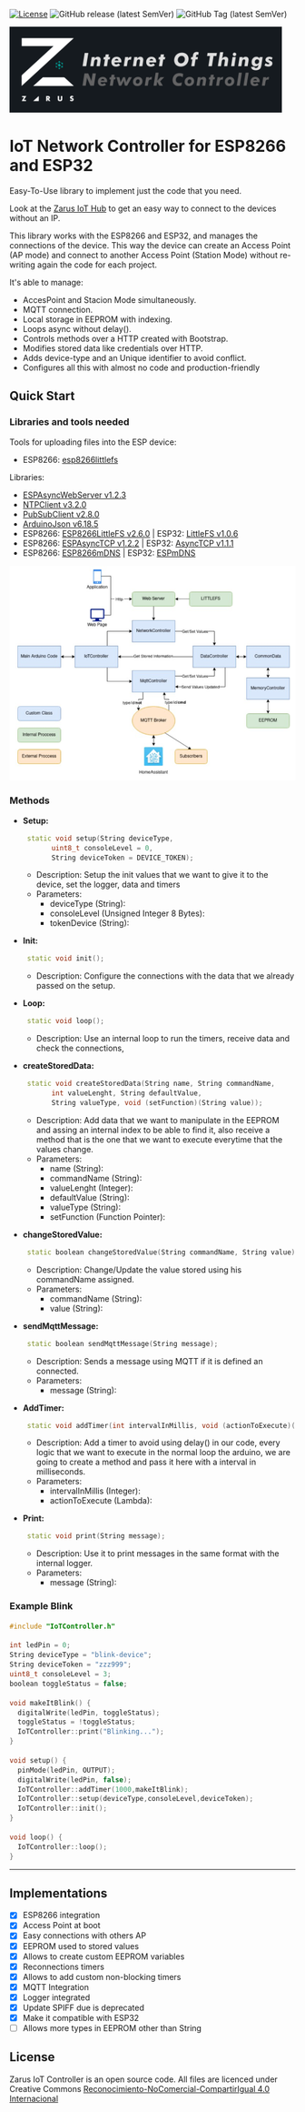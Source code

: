 [![License](https://img.shields.io/badge/license-CC%20BY--NC--SA%204.0-green)](https://creativecommons.org/licenses/by-nc-sa/4.0/deed.es)
![GitHub release (latest SemVer)](https://img.shields.io/github/v/release/AndresDuran53/zarus-network-controller?sort=semver)
![GitHub Tag (latest SemVer)](https://img.shields.io/github/v/tag/AndresDuran53/zarus-network-controller?sort=semver)

<img  width="480" src="media/iot_banner.png">

# IoT Network Controller for ESP8266 and ESP32
Easy-To-Use library to implement just the code that you need.

Look at the [Zarus IoT Hub](https://github.com/AndresDuran53/zarus-iot-app) to get an easy way to connect to the devices without an IP.

This library works with the ESP8266 and ESP32, and manages the connections of the device. This way the device can create an Access Point (AP mode) and connect to another Access Point (Station Mode) without re-writing again the code for each project.

It's able to manage:
* AccesPoint and Stacion Mode simultaneously.
* MQTT connection.
* Local storage in EEPROM with indexing.
* Loops async without delay().
* Controls methods over a HTTP created with Bootstrap.
* Modifies stored data like credentials over HTTP.
* Adds device-type and an Unique identifier to avoid conflict.
* Configures all this with almost no code and production-friendly

## Quick Start
### Libraries and tools needed
Tools for uploading files into the ESP device:
* ESP8266: [esp8266littlefs](https://github.com/earlephilhower/arduino-esp8266littlefs-plugin/releases)

Libraries:
* [ESPAsyncWebServer v1.2.3](https://github.com/me-no-dev/ESPAsyncWebServer)
* [NTPClient v3.2.0](https://github.com/arduino-libraries/NTPClient)
* [PubSubClient v2.8.0](https://github.com/knolleary/pubsubclient)
* [ArduinoJson v6.18.5](https://arduinojson.org/?utm_source=meta&utm_medium=library.properties)
* ESP8266: [ESP8266LittleFS v2.6.0](https://github.com/esp8266/arduino-esp8266fs-plugin/) | ESP32: [LittleFS v1.0.6](https://github.com/lorol/LITTLEFS)
* ESP8266: [ESPAsyncTCP v1.2.2](https://github.com/me-no-dev/ESPAsyncTCP) | ESP32: [AsyncTCP v1.1.1](https://github.com/me-no-dev/AsyncTCP)
* ESP8266: [ESP8266mDNS](https://github.com/esp8266/Arduino/tree/master/libraries/ESP8266mDNS) | ESP32: [ESPmDNS](https://github.com/espressif/arduino-esp32)

[<img src="media/NetworkControllerDiagram.jpg" alt="Code Diagram">](media/NetworkControllerDiagram.jpg)

### Methods

* **Setup:**
   ```C++
    static void setup(String deviceType,
          uint8_t consoleLevel = 0,
          String deviceToken = DEVICE_TOKEN);
    ```
  * Description:
  Setup the init values that we want to give it to the device, set the logger, data and timers
  * Parameters:
    * deviceType (String):
    * consoleLevel (Unsigned Integer 8 Bytes):
    * tokenDevice (String):

* **Init:**
   ```C++
    static void init();
    ```
  * Description:
  Configure the connections with the data that we already passed on the setup.

* **Loop:**
   ```C++
    static void loop();
    ```
  * Description:
  Use an internal loop to run the timers, receive data and check the connections,

* **createStoredData:**
   ```C++
    static void createStoredData(String name, String commandName,
          int valueLenght, String defaultValue,
          String valueType, void (setFunction)(String value));
    ```
  * Description:
  Add data that we want to manipulate in the EEPROM and assing an internal index to be able to find it, also receive a method that is the one that we want to execute everytime that the values change.
  * Parameters:
    * name (String):
    * commandName (String):
    * valueLenght (Integer):
    * defaultValue (String):
    * valueType (String):
    * setFunction (Function Pointer):

* **changeStoredValue:**
   ```C++
    static boolean changeStoredValue(String commandName, String value);
    ```
  * Description:
  Change/Update the value stored using his commandName assigned.
  * Parameters:
    * commandName (String):
    * value (String):

* **sendMqttMessage:**
   ```C++
    static boolean sendMqttMessage(String message);
    ```
  * Description:
  Sends a message using MQTT if it is defined an connected.
  * Parameters:
    * message (String):

* **AddTimer:**
   ```C++
    static void addTimer(int intervalInMillis, void (actionToExecute)());
    ```
  * Description:
  Add a timer to avoid using delay() in our code, every logic that we want to execute in the normal loop the arduino, we are going to create a method and pass it here with a interval in milliseconds.
  * Parameters:
    * intervalInMillis (Integer):
    * actionToExecute (Lambda):

* **Print:**
   ```C++
    static void print(String message);
    ```
  * Description:
  Use it to print messages in the same format with the internal logger.
  * Parameters:
    * message (String):



### Example Blink

```C++
#include "IoTController.h"

int ledPin = 0;
String deviceType = "blink-device";
String deviceToken = "zzz999";
uint8_t consoleLevel = 3;
boolean toggleStatus = false;

void makeItBlink() {
  digitalWrite(ledPin, toggleStatus);
  toggleStatus = !toggleStatus;
  IoTController::print("Blinking...");
}

void setup() {
  pinMode(ledPin, OUTPUT);
  digitalWrite(ledPin, false);
  IoTController::addTimer(1000,makeItBlink);
  IoTController::setup(deviceType,consoleLevel,deviceToken);
  IoTController::init();
}

void loop() {
  IoTController::loop();
}
```

----

## Implementations
- [x] ESP8266 integration
- [x] Access Point at boot
- [x] Easy connections with others AP
- [x] EEPROM used to stored values
- [x] Allows to create custom EEPROM variables
- [x] Reconnections timers
- [x] Allows to add custom non-blocking timers
- [x] MQTT Integration
- [x] Logger integrated
- [x] Update SPIFF due is deprecated
- [x] Make it compatible with ESP32
- [ ] Allows more types in EEPROM other than String

## License
Zarus IoT Controller is an open source code. All files are licenced under Creative Commons [Reconocimiento-NoComercial-CompartirIgual 4.0 Internacional](https://creativecommons.org/licenses/by-nc-sa/4.0/deed.es)
